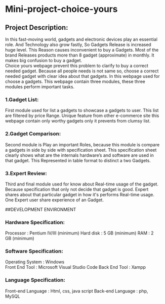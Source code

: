 # Mini-project-choice-yours

## Project Description: 
In this fast-moving world, gadgets and electronic devices play an essential role. And Technology also grow fastly, So Gadgets Release is increased huge level. This Reason causes inconvenient to buy a Gadgets. Most of the brand Releases products more than 8 gadget (approximate) in monthly. It makes big confusion to buy a gadget.   
Choice yours webpage prevent this problem to clarify to buy a correct needed gadget. Because all people needs is not same so, choose a correct needed gadget with clear idea about that gadgets. In this webpage used for choose a gadgets. This webpage contain three modules, these three modules perform important tasks. 

### 1.Gadget List:
First module used for list a gadgets to showcase a gadgets to user. This list are filtered by price Range. Unique feature from other e-commerce site this webpage contain only worthy gadgets only it prevents from clumsy list.

### 2.Gadget Comparison:
Second module is Play an important Roles, because this module is compare a gadgets in side by side with specification sheet. This specification sheet clearly shows what are the internals hardware’s and software are used in that gadget. This Represented in table format to distinct a two Gadgets.

### 3.Expert Review:
Third and final module used for know about Real-time usage of the gadget. Because specification that only not decide that gadget is good. Expert shares about that particular gadget in how it's performs Real-time usage. One Expert user share experience of  an Gadget.

##DEVELOPMENT ENVIRONMENT

### Hardware Specification:
Processor   		: Pentium IV/III (minimum)
Hard disk   		: 5 GB (minimum)
RAM        	   	: 2 GB (minimum)

### Software Specification:  
Operating System 	: Windows	
Front End Tool  	: Microsoft Visual Studio Code
Back End Tool   	: Xampp

### Language Specification:
Front-end Language	: Html, css, java script
Back-end Language   : php, MySQL
